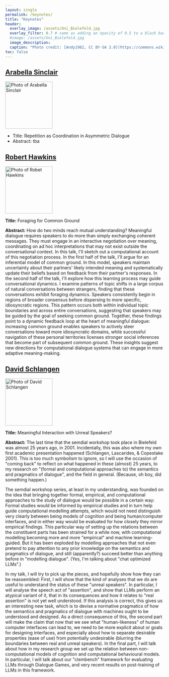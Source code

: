 ```yaml
---
layout: single
permalink: /keynotes/
title: "Keynotes"
header:
  overlay_image: /assets/Uni_Bielefeld.jpg
  overlay_filter: 0.7 # same as adding an opacity of 0.5 to a black background
  #image: /assets/Uni_Bielefeld.jpg
  image_description: 
  caption: "Photo credit: [Andy1982, CC BY-SA 3.0](https://commons.wikimedia.org/wiki/File:Uni_Bielefeld.jpg) via Wikimedia Commons"
toc: false
---
```


## [Arabella Sinclair](https://j-anie.github.io)

<img src="https://www.abdn.ac.uk/img/200x200/staffpages/uploads/s03as2/avatar/4A9pvt3VGgw8mLYGK8KFtwlTjkA0DXzGJ63snvy2.jpeg" width="150" alt="Photo of Arabella Sinclair" />

* Title: Repetition as Coordination in Asymmetric Dialogue
* Abstract: tba


## [Robert Hawkins](https://rdhawkins.com)
<img src="https://rdhawkins.com/wp-content/uploads/2019/12/2efa8952-50ee-4bb5-8f5f-f3eb14752dfe_1_201_a-e1575951441133.jpeg" width="150" alt="Photo of Robet Hawkins" />

**Title:** Foraging for Common Ground

**Abstract:** How do two minds reach mutual understanding? Meaningful dialogue requires speakers to do more than simply exchanging coherent messages. They must engage in an interactive negotiation over meaning, coordinating on ad hoc interpretations that may not exist outside the conversational context. In this talk, I'll sketch out a computational account of this negotiation process. In the first half of the talk, I'll argue for an inferential model of common ground. In this model, speakers maintain uncertainty about their partners' likely intended meaning and systematically update their beliefs based on feedback from their partner's responses. In the second half of the talk, I'll explore how this learning process may guide conversational dynamics. I examine patterns of topic shifts in a large corpus of natural conversations between strangers, finding that these conversations exhibit foraging dynamics. Speakers consistently begin in regions of broader consensus before dispersing to more specific, idiosyncratic regions. This pattern occurs both within individual topic boundaries and across entire conversations, suggesting that speakers may be guided by the goal of seeking common ground. Together, these findings point to a dynamic feedback loop at the heart of meaningful dialogue: increasing common ground enables speakers to actively steer conversations toward more idiosyncratic domains, while successful navigation of these personal territories licenses stronger social inferences that become part of subsequent common ground. These insights suggest new directions for computational dialogue systems that can engage in more adaptive meaning-making.


## [David Schlangen](https://www.ling.uni-potsdam.de/~das/)

<img src="https://www.ling.uni-potsdam.de/~das/DSchlangen_Portrait_2019_klein.jpg" width="150" alt="Photo of David Schlangen" />

**Title:** Meaningful Interaction with Unreal Speakers?

**Abstract:** 
The last time that the semdial workshop took place in Bielefeld was almost 25 years ago, in 2001. Incidentally, this was also where my own first academic presentation happened (Schlangen, Lascarides, & Copestake 2001). This is too much symbolism to ignore, so I will use the occasion of "coming back" to reflect on what happened in these (almost) 25 years, to my research on "(formal and computational approaches to) the semantics and pragmatics of dialogue", and the field in general. (Because, oh boy, did something happen.)

The semdial workshop series, at least in my understanding, was founded on the idea that bringing together formal, empirical, and computational approaches to the study of dialogue would be possible in a certain way: Formal studies would be informed by empirical studies and in turn help guide computational modelling attempts, which would not need distinguish very clearly between being models of cognition and being human/computer interfaces, and in either way would be evaluated for how closely they mirror empirical findings. This particular way of setting up the relations between the constituent parts has been strained for a while now, with computational modelling becoming more and more "empirical" and machine learning-guided. But it has been exploded by modelling approaches that not even pretend to pay attention to any prior knowledge on the semantics and pragmatics of dialogue, and still (apparently?) succeed better than anything before in "modelling dialogue". (Yes, I'm talking about "chat optimized LLMs".)

In my talk, I will try to pick up the pieces, and hopefully show how they can be reassembled: First, I will show that the kind of analyses that we do are useful to understand the status of these "unreal speakers". In particular, I will analyse the speech act of "assertion", and show that LLMs perform an atypical variant of it, that in its consequences and how it relates to "real assertion" is not yet well understood. If this analysis is correct, this gives us an interesting new task, which is to devise a normative pragmatics of how the semantics and pragmatics of dialogue with machines ought to be understood and designed. As a direct consequence of this, the second part will make the claim that now that we see what "human-likeness" of human computer interfaces can lead to, we need to be more explicit about or goals for designing interfaces, and especially about how to separate desirable properties (ease of use) from potentially undesirable (blurring the boundaries between real and unreal speakers). In the final part, I will talk about how in my research group we set up the relation between non-computational models of cognition and computational behavioural models. In particular, I will talk about our "clembench" framework for evaluating LLMs through Dialogue Games, and very recent results on post-training of LLMs in this framework.


